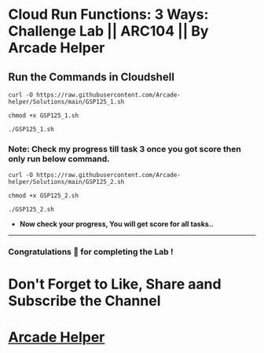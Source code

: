 # Cloud Run Functions: 3 Ways: Challenge Lab || ARC104 || By Arcade Helper

## Run the Commands in Cloudshell
```
curl -O https://raw.githubusercontent.com/Arcade-helper/Solutions/main/GSP125_1.sh

chmod +x GSP125_1.sh

./GSP125_1.sh
```
### Note: Check my progress till task 3 once you got score then only run below command.

```
curl -O https://raw.githubusercontent.com/Arcade-helper/Solutions/main/GSP125_2.sh

chmod +x GSP125_2.sh

./GSP125_2.sh
```

* **Now check your progress, You will get score for all tasks..**
---

### Congratulations 🎉 for completing the Lab !

# Don't Forget to Like, Share aand Subscribe the Channel

# [Arcade Helper](https://www.youtube.com/@ArcadeHelper1418)
